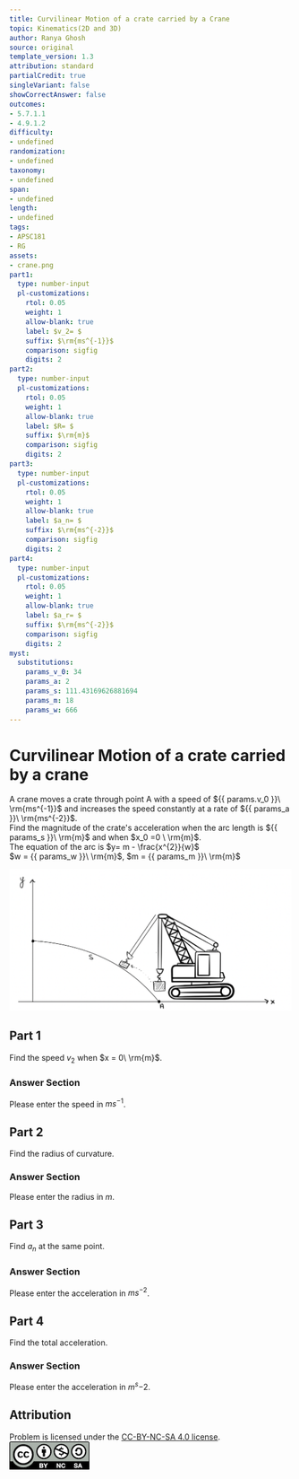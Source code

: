 ```yaml
---
title: Curvilinear Motion of a crate carried by a Crane
topic: Kinematics(2D and 3D)
author: Ranya Ghosh
source: original
template_version: 1.3
attribution: standard
partialCredit: true
singleVariant: false
showCorrectAnswer: false
outcomes:
- 5.7.1.1
- 4.9.1.2
difficulty:
- undefined
randomization:
- undefined
taxonomy:
- undefined
span:
- undefined
length:
- undefined
tags:
- APSC181
- RG
assets:
- crane.png
part1:
  type: number-input
  pl-customizations:
    rtol: 0.05
    weight: 1
    allow-blank: true
    label: $v_2= $
    suffix: $\rm{ms^{-1}}$
    comparison: sigfig
    digits: 2
part2:
  type: number-input
  pl-customizations:
    rtol: 0.05
    weight: 1
    allow-blank: true
    label: $R= $
    suffix: $\rm{m}$
    comparison: sigfig
    digits: 2
part3:
  type: number-input
  pl-customizations:
    rtol: 0.05
    weight: 1
    allow-blank: true
    label: $a_n= $
    suffix: $\rm{ms^{-2}}$
    comparison: sigfig
    digits: 2
part4:
  type: number-input
  pl-customizations:
    rtol: 0.05
    weight: 1
    allow-blank: true
    label: $a_r= $
    suffix: $\rm{ms^{-2}}$
    comparison: sigfig
    digits: 2
myst:
  substitutions:
    params_v_0: 34
    params_a: 2
    params_s: 111.43169626881694
    params_m: 18
    params_w: 666
---
```

# Curvilinear Motion of a crate carried by a crane
A crane moves a crate through point A with a speed of ${{ params.v_0 }}\ \rm{ms^{-1}}$ and increases the speed constantly at a rate of ${{ params_a }}\ \rm{ms^{-2}}$.<br>Find the magnitude of the crate's acceleration when the arc length is ${{ params_s }}\ \rm{m}$ and when $x_0 =0 \ \rm{m}$. <br>The equation of the arc is $y= m - \frac{x^{2}}{w}$
<br>
$w = {{ params_w }}\ \rm{m}$, $m = {{ params_m }}\ \rm{m}$

<img src="crane.png" width=600>

## Part 1

Find the speed $v_2$ when $x = 0\ \rm{m}$.

### Answer Section

Please enter the speed in $ms^{-1}$.

## Part 2

Find the radius of curvature.

### Answer Section

Please enter the radius in $m$.

## Part 3

Find $a_n$ at the same point.

### Answer Section

Please enter the acceleration in $ms^{-2}$.

## Part 4

Find the total acceleration.

### Answer Section

Please enter the acceleration in $m^s{-2}$.

## Attribution

Problem is licensed under the [CC-BY-NC-SA 4.0 license](https://creativecommons.org/licenses/by-nc-sa/4.0/).<br> ![The Creative Commons 4.0 license requiring attribution-BY, non-commercial-NC, and share-alike-SA license.](https://raw.githubusercontent.com/firasm/bits/master/by-nc-sa.png)